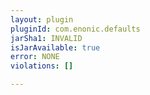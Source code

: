 ```yaml
---
layout: plugin
pluginId: com.enonic.defaults
jarSha1: INVALID
isJarAvailable: true
error: NONE
violations: []

---
```

